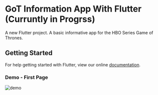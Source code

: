 # GoT Information App With Flutter (Curruntly in Progrss)

A new Flutter project. A basic informative app for the HBO Series Game of Thrones.

## Getting Started

For help getting started with Flutter, view our online
[documentation](https://flutter.io/).


### Demo - First Page

![demo](https://github.com/shindesharad71/GoT-Info-With-Flutter/blob/master/demo.png?raw=true)
